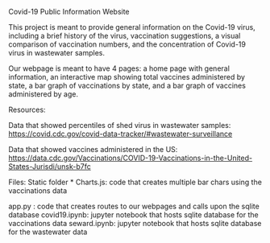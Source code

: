 Covid-19 Public Information Website

This project is meant to provide general information on the Covid-19 virus, including a brief history of the virus, vaccination suggestions, a visual comparison of vaccination numbers, and the concentration of Covid-19 virus in wastewater samples. 

Our webpage is meant to have 4 pages: a home page with general information, an interactive map showing total vaccines administered by state, a bar graph of vaccinations by state, and a bar graph of vaccines administered by age.

Resources:

Data that showed percentiles of shed virus in wastewater samples: 
https://covid.cdc.gov/covid-data-tracker/#wastewater-surveillance

Data that showed vaccines administered in the US: 
https://data.cdc.gov/Vaccinations/COVID-19-Vaccinations-in-the-United-States-Jurisdi/unsk-b7fc

Files: 
Static folder 
    * Charts.js: code that creates multiple bar chars using the vaccinations data 

app.py : code that creates routes to our webpages and calls upon the sqlite database
covid19.ipynb: jupyter notebook that hosts sqlite database for the vaccinations data
seward.ipynb: jupyter notebook that hosts sqlite database for the wastewater data 

